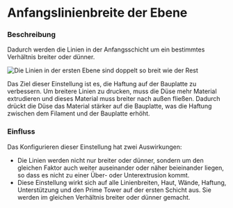 Anfangslinienbreite der Ebene
====
### **Beschreibung**
Dadurch werden die Linien in der Anfangsschicht um ein bestimmtes Verhältnis breiter oder dünner.

![Die Linien in der ersten Ebene sind doppelt so breit wie der Rest](../images/initial_layer_line_width_factor.png)

Das Ziel dieser Einstellung ist es, die Haftung auf der Bauplatte zu verbessern. Um breitere Linien zu drucken, muss die Düse mehr Material extrudieren und dieses Material muss breiter nach außen fließen. Dadurch drückt die Düse das Material stärker auf die Bauplatte, was die Haftung zwischen dem Filament und der Bauplatte erhöht.

### **Einfluss**
Das Konfigurieren dieser Einstellung hat zwei Auswirkungen:
* Die Linien werden nicht nur breiter oder dünner, sondern um den gleichen Faktor auch weiter auseinander oder näher beieinander liegen, so dass es nicht zu einer Über- oder Unterextrusion kommt.
* Diese Einstellung wirkt sich auf alle Linienbreiten, Haut, Wände, Haftung, Unterstützung und den Prime Tower auf der ersten Schicht aus. Sie werden im gleichen Verhältnis breiter oder dünner gemacht.